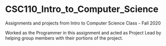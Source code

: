 # CSC110_Intro_to_Computer_Science
Assignments and projects from Intro to Computer Science Class - Fall 2020

Worked as the Programmer in this assignment and acted as Project Lead by helping group members with their portions of the project.
